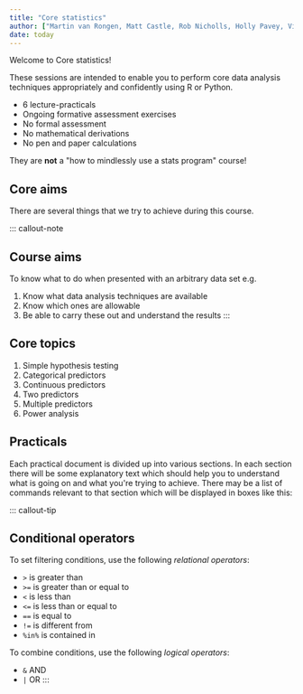 ```yaml
---
title: "Core statistics"
author: ["Martin van Rongen, Matt Castle, Rob Nicholls, Holly Pavey, Vicki Hodgson"]
date: today
---
```


Welcome to Core statistics!

These sessions are intended to enable you to perform core data analysis techniques appropriately and confidently using R or Python.

-   6 lecture-practicals
-   Ongoing formative assessment exercises
-   No formal assessment
-   No mathematical derivations
-   No pen and paper calculations

They are **not** a "how to mindlessly use a stats program" course!

## Core aims

There are several things that we try to achieve during this course.

::: callout-note
## Course aims

To know what to do when presented with an arbitrary data set e.g.

1.  Know what data analysis techniques are available
2.  Know which ones are allowable
3.  Be able to carry these out and understand the results
:::

## Core topics

1.  Simple hypothesis testing
2.  Categorical predictors
3.  Continuous predictors
4.  Two predictors
5.  Multiple predictors
6.  Power analysis

## Practicals

Each practical document is divided up into various sections. In each section there will be some explanatory text which should help you to understand what is going on and what you're trying to achieve. There may be a list of commands relevant to that section which will be displayed in boxes like this:

::: callout-tip
## Conditional operators

To set filtering conditions, use the following *relational operators*:

-   `>` is greater than
-   `>=` is greater than or equal to
-   `<` is less than
-   `<=` is less than or equal to
-   `==` is equal to
-   `!=` is different from
-   `%in%` is contained in

To combine conditions, use the following *logical operators*:

-   `&` AND
-   `|` OR
:::
